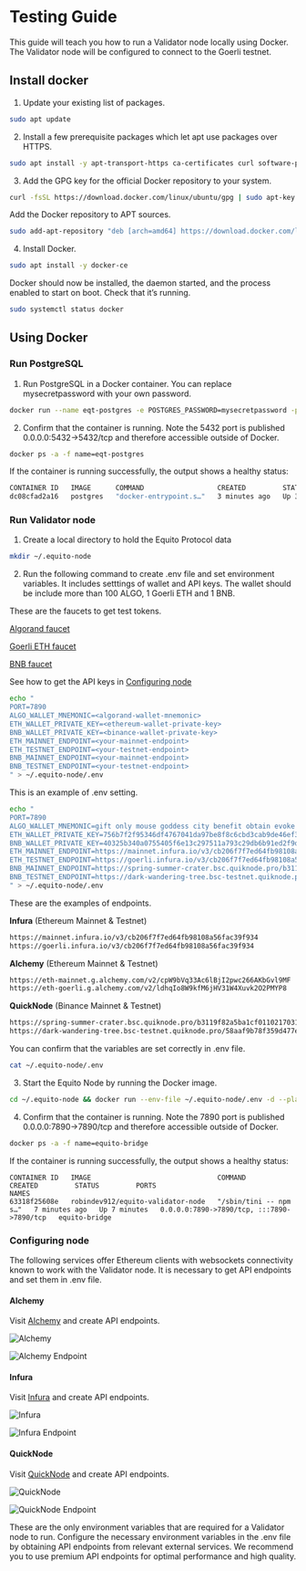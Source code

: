 # Testing Guide

This guide will teach you how to run a Validator node locally using Docker. The Validator node will be configured to connect to the Goerli testnet.

## Install docker

1. Update your existing list of packages.

```sh
sudo apt update
```

2. Install a few prerequisite packages which let apt use packages over HTTPS.

```sh
sudo apt install -y apt-transport-https ca-certificates curl software-properties-common
```

3. Add the GPG key for the official Docker repository to your system.

```sh
curl -fsSL https://download.docker.com/linux/ubuntu/gpg | sudo apt-key add -
```

Add the Docker repository to APT sources.

```sh
sudo add-apt-repository "deb [arch=amd64] https://download.docker.com/linux/ubuntu focal stable"
```

4. Install Docker.

```sh
sudo apt install -y docker-ce
```

Docker should now be installed, the daemon started, and the process enabled to start on boot. Check that it’s running.

```sh
sudo systemctl status docker
```

## Using Docker

### Run PostgreSQL

1. Run PostgreSQL in a Docker container. You can replace mysecretpassword with your own password.

```sh
docker run --name eqt-postgres -e POSTGRES_PASSWORD=mysecretpassword -p 5432:5432 -d postgres
```

2. Confirm that the container is running. Note the 5432 port is published 0.0.0.0:5432->5432/tcp and therefore accessible outside of Docker.

```sh
docker ps -a -f name=eqt-postgres
```

If the container is running successfully, the output shows a healthy status:

```sh
CONTAINER ID   IMAGE      COMMAND                  CREATED         STATUS         PORTS                    NAMES
dc08cfad2a16   postgres   "docker-entrypoint.s…"   3 minutes ago   Up 3 minutes   0.0.0.0:5432->5432/tcp   eqt-postgres
```

### Run Validator node

1. Create a local directory to hold the Equito Protocol data

```sh
mkdir ~/.equito-node
```

2. Run the following command to create .env file and set environment variables. It includes setttings of wallet and API keys. The wallet should be include more than 100 ALGO, 1 Goerli ETH and 1 BNB.

These are the faucets to get test tokens.

[Algorand faucet](https://bank.testnet.algorand.network/)

[Goerli ETH faucet](https://goerlifaucet.com/)

[BNB faucet](https://testnet.binance.org/faucet-smart)

See how to get the API keys in [Configuring node](#configuring-node)

```sh
echo "
PORT=7890
ALGO_WALLET_MNEMONIC=<algorand-wallet-mnemonic>
ETH_WALLET_PRIVATE_KEY=<ethereum-wallet-private-key>
BNB_WALLET_PRIVATE_KEY=<binance-wallet-private-key>
ETH_MAINNET_ENDPOINT=<your-mainnet-endpoint>
ETH_TESTNET_ENDPOINT=<your-testnet-endpoint>
BNB_MAINNET_ENDPOINT=<your-mainnet-endpoint>
BNB_TESTNET_ENDPOINT=<your-testnet-endpoint>
" > ~/.equito-node/.env
```

This is an example of .env setting.

```sh
echo "
PORT=7890
ALGO_WALLET_MNEMONIC=gift only mouse goddess city benefit obtain evoke excite predict safe neither purpose route sock unfold boil pass battle agent body what abandon finish anchor
ETH_WALLET_PRIVATE_KEY=756b7f2f95346df4767041da97be8f8c6cbd3cab9de46ef31c85b4af1c507c5a
BNB_WALLET_PRIVATE_KEY=40325b340a0755405f6e13c297511a793c29db6b91ed2f9d6999d5624caccf3c
ETH_MAINNET_ENDPOINT=https://mainnet.infura.io/v3/cb206f7f7ed64fb98108a56fac39f934
ETH_TESTNET_ENDPOINT=https://goerli.infura.io/v3/cb206f7f7ed64fb98108a56fac39f934
BNB_MAINNET_ENDPOINT=https://spring-summer-crater.bsc.quiknode.pro/b3119f82a5ba1cf011021703136fddfde26a69a2/
BNB_TESTNET_ENDPOINT=https://dark-wandering-tree.bsc-testnet.quiknode.pro/58aaf9b78f359d477e060faf24bb51c4c2d2389c/
" > ~/.equito-node/.env
```

These are the examples of endpoints.

**Infura** (Ethereum Mainnet & Testnet)

```sh
https://mainnet.infura.io/v3/cb206f7f7ed64fb98108a56fac39f934
https://goerli.infura.io/v3/cb206f7f7ed64fb98108a56fac39f934
```

**Alchemy** (Ethereum Mainnet & Testnet)

```sh
https://eth-mainnet.g.alchemy.com/v2/cpW9bVq33Ac6lBjI2pwc266AKbGvl9MF
https://eth-goerli.g.alchemy.com/v2/ldhqIo8W9kfM6jHV31W4Xuvk2O2PMYP8
```

**QuickNode** (Binance Mainnet & Testnet)

```sh
https://spring-summer-crater.bsc.quiknode.pro/b3119f82a5ba1cf011021703136fddfde26a69a2/
https://dark-wandering-tree.bsc-testnet.quiknode.pro/58aaf9b78f359d477e060faf24bb51c4c2d2389c/
```

You can confirm that the variables are set correctly in .env file.

```sh
cat ~/.equito-node/.env
```

3. Start the Equito Node by running the Docker image.

```sh
cd ~/.equito-node && docker run --env-file ~/.equito-node/.env -d --platform linux/x86_64/v8 --name equito-bridge -it -p 7890:7890 robindev912/equito-validator-node
```

4. Confirm that the container is running. Note the 7890 port is published 0.0.0.0:7890->7890/tcp and therefore accessible outside of Docker.

```sh
docker ps -a -f name=equito-bridge
```

If the container is running successfully, the output shows a healthy status:

```
CONTAINER ID   IMAGE                               COMMAND                  CREATED         STATUS         PORTS                                       NAMES
63318f25608e   robindev912/equito-validator-node   "/sbin/tini -- npm s…"   7 minutes ago   Up 7 minutes   0.0.0.0:7890->7890/tcp, :::7890->7890/tcp   equito-bridge
```

### Configuring node

The following services offer Ethereum clients with websockets connectivity known to work with the Validator node.
It is necessary to get API endpoints and set them in .env file.

#### Alchemy

Visit [Alchemy](https://www.alchemy.com/) and create API endpoints.

![Alchemy](./alchemy.png)

![Alchemy Endpoint](./alchemy-endpoint.png)

#### Infura

Visit [Infura](https://www.infura.io/) and create API endpoints.

![Infura](./infura.png)

![Infura Endpoint](./infura-endpoint.png)

#### QuickNode

Visit [QuickNode](https://www.quicknode.com/) and create API endpoints.

![QuickNode](./quicknode-endpoint.png)

![QuickNode Endpoint](./quicknode-endpoint.png)

These are the only environment variables that are required for a Validator node to run.
Configure the necessary environment variables in the .env file by obtaining API endpoints from relevant external services.
We recommend you to use premium API endpoints for optimal performance and high quality.
